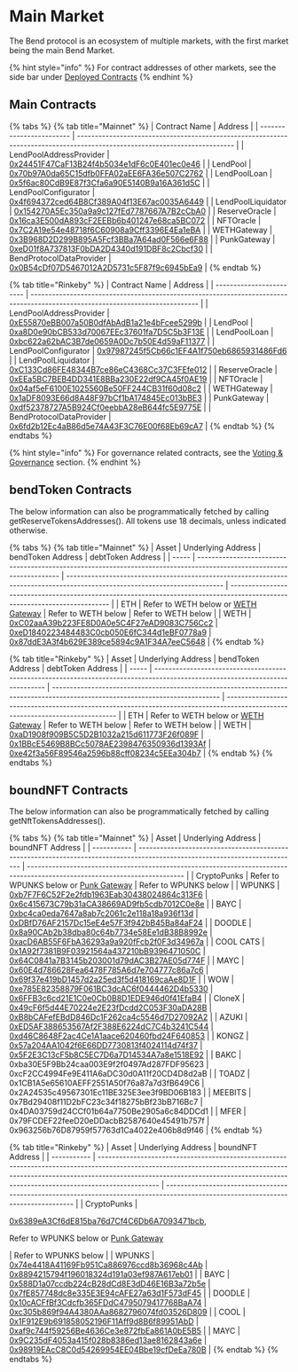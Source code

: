 # Main Market

The Bend protocol is an ecosystem of multiple markets, with the first market being the main Bend Market.

{% hint style="info" %}
For contract addresses of other markets, see the side bar under [Deployed Contracts](broken-reference)
{% endhint %}

## Main Contracts

{% tabs %}
{% tab title="Mainnet" %}
| Contract Name            | Address                                                                                                                    |
| ------------------------ | -------------------------------------------------------------------------------------------------------------------------- |
| LendPoolAddressProvider  | [0x24451F47CaF13B24f4b5034e1dF6c0E401ec0e46](https://etherscan.io/address/0x24451f47caf13b24f4b5034e1df6c0e401ec0e46#code) |
| LendPool                 | [0x70b97A0da65C15dfb0FFA02aEE6FA36e507C2762](https://etherscan.io/address/0x70b97a0da65c15dfb0ffa02aee6fa36e507c2762#code) |
| LendPoolLoan             | [0x5f6ac80CdB9E87f3Cfa6a90E5140B9a16A361d5C](https://etherscan.io/address/0x5f6ac80cdb9e87f3cfa6a90e5140b9a16a361d5c#code) |
| LendPoolConfigurator     | [0x4f694372ced64B8Cf389A04f13E67ac0035A6449](https://etherscan.io/address/0x4f694372ced64b8cf389a04f13e67ac0035a6449#code) |
| LendPoolLiquidator       | [0x154270A5Ec350a9a9c127fEd7787667A7B2cCbA0](https://etherscan.io/address/0x154270a5ec350a9a9c127fed7787667a7b2ccba0#code) |
| ReserveOracle            | [0x16ca3E500dA893cF2EEBb6b401247e68ca5BC072](https://etherscan.io/address/0x16ca3e500da893cf2eebb6b401247e68ca5bc072#code) |
| NFTOracle                | [0x7C2A19e54e48718f6C60908a9Cff3396E4Ea1eBA](https://etherscan.io/address/0x7c2a19e54e48718f6c60908a9cff3396e4ea1eba#code) |
| WETHGateway              | [0x3B968D2D299B895A5Fcf3BBa7A64ad0F566e6F88](https://etherscan.io/address/0x3B968D2D299B895A5Fcf3BBa7A64ad0F566e6F88#code) |
| PunkGateway              | [0xeD01f8A737813F0bDA2D4340d191DBF8c2Cbcf30](https://etherscan.io/address/0xeD01f8A737813F0bDA2D4340d191DBF8c2Cbcf30#code) |
| BendProtocolDataProvider | [0x0B54cDf07D5467012A2D5731c5F87f9c6945bEa9](https://etherscan.io/address/0x0b54cdf07d5467012a2d5731c5f87f9c6945bea9#code) |
{% endtab %}

{% tab title="Rinkeby" %}
| Contract Name            | Address                                                                                                                       |
| ------------------------ | ----------------------------------------------------------------------------------------------------------------------------- |
| LendPoolAddressProvider  | [0xE55870eBB007a50B0dfAbAdB1a21e4bFcee5299b](https://rinkeby.etherscan.io/address/0xE55870eBB007a50B0dfAbAdB1a21e4bFcee5299b) |
| LendPool                 | [0xa8D0e90bCB533d70067EEc37601fa7D5C5b3F13E](https://rinkeby.etherscan.io/address/0xa8d0e90bcb533d70067eec37601fa7d5c5b3f13e) |
| LendPoolLoan             | [0xbc622a62bAC3B7de0659A0Dc7b50E4d59aF11377](https://rinkeby.etherscan.io/address/0xbc622a62bac3b7de0659a0dc7b50e4d59af11377) |
| LendPoolConfigurator     | [0x97987245f5Cb66c1EF4A1f750eb6865931486Fd6](https://rinkeby.etherscan.io/address/0x97987245f5cb66c1ef4a1f750eb6865931486fd6) |
| LendPoolLiquidator       | [0xC133Cd86FE48344B7ce86eC4368Cc37C3FEfe012](https://rinkeby.etherscan.io/address/0xc133cd86fe48344b7ce86ec4368cc37c3fefe012) |
| ReserveOracle            | [0xEEa5BC7BEB4DD341E8BBa230E22df9CA45f0AE19](https://rinkeby.etherscan.io/address/0xeea5bc7beb4dd341e8bba230e22df9ca45f0ae19) |
| NFTOracle                | [0x04af5eF6100E1025560Be50FF244CB31f60d08c2](https://rinkeby.etherscan.io/address/0x04af5ef6100e1025560be50ff244cb31f60d08c2) |
| WETHGateway              | [0x1aDF8093E66d8A48F97bCf1bA174845Ec013bBE3](https://rinkeby.etherscan.io/address/0x1adf8093e66d8a48f97bcf1ba174845ec013bbe3) |
| PunkGateway              | [0xdf52378727A5B924Cf0eebbA28eB644fc5E9775E](https://rinkeby.etherscan.io/address/0xdf52378727a5b924cf0eebba28eb644fc5e9775e) |
| BendProtocolDataProvider | [0x6fd2b12Ec4aB86d5e74A43F3C76E00f68Eb69cA7](https://rinkeby.etherscan.io/address/0x6fd2b12ec4ab86d5e74a43f3c76e00f68eb69ca7) |
{% endtab %}
{% endtabs %}

{% hint style="info" %}
For governance related contracts, see the [Voting & Governance](../protocol-governance/voting-and-governance.md) section.
{% endhint %}

## bendToken Contracts

The below information can also be programmatically fetched by calling getReserveTokensAddresses(). All tokens use 18 decimals, unless indicated otherwise.

{% tabs %}
{% tab title="Mainnet" %}
| Asset | Underlying Address                                                                                                    | bendToken Address                                                                                                          | debtToken Address                                                                                                          |
| ----- | --------------------------------------------------------------------------------------------------------------------- | -------------------------------------------------------------------------------------------------------------------------- | -------------------------------------------------------------------------------------------------------------------------- |
| ETH   | Refer to WETH below or [WETH Gateway](../core-protocol/weth-gateway.md#methods)                                       | Refer to WETH below                                                                                                        | Refer to WETH below                                                                                                        |
| WETH  | [0xC02aaA39b223FE8D0A0e5C4F27eAD9083C756Cc2](https://etherscan.io/address/0xC02aaA39b223FE8D0A0e5C4F27eAD9083C756Cc2) | [0xeD1840223484483C0cb050E6fC344d1eBF0778a9](https://etherscan.io/address/0xeD1840223484483C0cb050E6fC344d1eBF0778a9#code) | [0x87ddE3A3f4b629E389ce5894c9A1F34A7eeC5648](https://etherscan.io/address/0x87ddE3A3f4b629E389ce5894c9A1F34A7eeC5648#code) |
{% endtab %}

{% tab title="Rinkeby" %}
| Asset | Underlying Address                                                                                                            | bendToken Address                                                                                                             | debtToken Address                                                                                                             |
| ----- | ----------------------------------------------------------------------------------------------------------------------------- | ----------------------------------------------------------------------------------------------------------------------------- | ----------------------------------------------------------------------------------------------------------------------------- |
| ETH   | Refer to WETH below or [WETH Gateway](../core-protocol/weth-gateway.md#methods)                                               | Refer to WETH below                                                                                                           | Refer to WETH below                                                                                                           |
| WETH  | [0xaD1908f909B5C5D2B1032a215d611773F26f089F](https://rinkeby.etherscan.io/address/0xaD1908f909B5C5D2B1032a215d611773F26f089F) | [0x1BBcE5469B8BCc5078AE2398476350936d1393Af](https://rinkeby.etherscan.io/address/0x1bbce5469b8bcc5078ae2398476350936d1393af) | [0xe42f3a56F89546a2596b88cff08234c5EEa304b7](https://rinkeby.etherscan.io/address/0xe42f3a56f89546a2596b88cff08234c5eea304b7) |
{% endtab %}
{% endtabs %}

## boundNFT Contracts

The below information can also be programmatically fetched by calling getNftTokensAddresses().

{% tabs %}
{% tab title="Mainnet" %}
| Asset       | Underlying Address                                                                                                          | boundNFT Address                                                                                                           |
| ----------- | --------------------------------------------------------------------------------------------------------------------------- | -------------------------------------------------------------------------------------------------------------------------- |
| CryptoPunks | Refer to WPUNKS below or [Punk Gateway](../core-protocol/punk-gateway.md#borroweth)                                         | Refer to WPUNKS below                                                                                                      |
| WPUNKS      |  [0xb7F7F6C52F2e2fdb1963Eab30438024864c313F6](https://etherscan.io/address/0xb7F7F6C52F2e2fdb1963Eab30438024864c313F6#code) | [0x6c415673C79b31aCA38669AD9fb5cdb7012C0e8e](https://etherscan.io/address/0x6c415673C79b31aCA38669AD9fb5cdb7012C0e8e#code) |
| BAYC        | [0xbc4ca0eda7647a8ab7c2061c2e118a18a936f13d](https://etherscan.io/address/0xbc4ca0eda7647a8ab7c2061c2e118a18a936f13d#code)  | [0xDBfD76AF2157Dc15eE4e57F3f942bB45Ba84aF24](https://etherscan.io/address/0xDBfD76AF2157Dc15eE4e57F3f942bB45Ba84aF24#code) |
| DOODLE      | [0x8a90CAb2b38dba80c64b7734e58Ee1dB38B8992e](https://etherscan.io/address/0x8a90CAb2b38dba80c64b7734e58Ee1dB38B8992e)       | [0xacD6AB55F6FbA36293a9a920fFcb2f0F3d34967a](https://etherscan.io/address/0xacD6AB55F6FbA36293a9a920fFcb2f0F3d34967a)      |
| COOL CATS   | [0x1A92f7381B9F03921564a437210bB9396471050C](https://etherscan.io/address/0x1A92f7381B9F03921564a437210bB9396471050C)       | [0x64C0841a7B3145b203001d79dAC3B27AE05d774F](https://etherscan.io/address/0x64C0841a7B3145b203001d79dAC3B27AE05d774F)      |
| MAYC        | [0x60E4d786628Fea6478F785A6d7e704777c86a7c6](https://etherscan.io/address/0x60E4d786628Fea6478F785A6d7e704777c86a7c6)       | [0x69f37e419bD1457d2a25ed3f5d418169caAe8D1F](https://etherscan.io/address/0x69f37e419bD1457d2a25ed3f5d418169caAe8D1F)      |
| WOW         | [0xe785E82358879F061BC3dcAC6f0444462D4b5330](https://etherscan.io/address/0xe785E82358879F061BC3dcAC6f0444462D4b5330)       | [0x6FFB3c6cd21E1C0e0Cb0B8D1EDE946d0f41EfaB4](https://etherscan.io/address/0x6FFB3c6cd21E1C0e0Cb0B8D1EDE946d0f41EfaB4)      |
| CloneX      | [0x49cF6f5d44E70224e2E23fDcdd2C053F30aDA28B](https://etherscan.io/address/0x49cF6f5d44E70224e2E23fDcdd2C053F30aDA28B)       | [0xB8bCAFefEBdD846Dc1F262ca4c5546d7D27092A2](https://etherscan.io/address/0xB8bCAFefEBdD846Dc1F262ca4c5546d7D27092A2)      |
| AZUKI       | [0xED5AF388653567Af2F388E6224dC7C4b3241C544](https://etherscan.io/address/0xED5AF388653567Af2F388E6224dC7C4b3241C544)       | [0xd46C8648F2ac4Ce1A1aace620460fbd24F640853](https://etherscan.io/address/0xd46C8648F2ac4Ce1A1aace620460fbd24F640853)      |
| KONGZ       | [0x57a204AA1042f6E66DD7730813f4024114d74f37](https://etherscan.io/address/0x57a204AA1042f6E66DD7730813f4024114d74f37)       | [0x5F2E3C13cF5b8C5EC7D6a7D14534A7a8e1518E92](https://etherscan.io/address/0x5F2E3C13cF5b8C5EC7D6a7D14534A7a8e1518E92)      |
| BAKC        | 0xba30E5F9Bb24caa003E9f2f0497Ad287FDF95623                                                                                  | 0xcF2CC4994Fe9E411A6aDC30d0A11f20CD4D8d2aB                                                                                 |
| TOADZ       | 0x1CB1A5e65610AEFF2551A50f76a87a7d3fB649C6                                                                                  | 0x2A24535c49567301Ec11BE325E3ee3f9BD06B183                                                                                 |
| MEEBITS     | 0x7Bd29408f11D2bFC23c34f18275bBf23bB716Bc7                                                                                  | 0x4DA03759d24CCf01b64a7750Be2905a6c84DDCd1                                                                                 |
| MFER        | 0x79FCDEF22feeD20eDDacbB2587640e45491b757f                                                                                  | 0x963256b76D87959f57763d1Ca4022e406b8d9f46                                                                                 |
{% endtab %}

{% tab title="Rinkeby" %}
| Asset       | Underlying Address                                                                                                                                                                                                                                          | boundNFT Address                                                                                                                   |
| ----------- | ----------------------------------------------------------------------------------------------------------------------------------------------------------------------------------------------------------------------------------------------------------- | ---------------------------------------------------------------------------------------------------------------------------------- |
| CryptoPunks | <p><a href="https://rinkeby.etherscan.io/address/0x6389ea3cf6de815ba76d7cf4c6db6a7093471bcb#code">0x6389eA3Cf6dE815ba76d7Cf4C6Db6A7093471bcb</a>, </p><p>Refer to WPUNKS below or <a href="../core-protocol/punk-gateway.md#borroweth">Punk Gateway</a></p> | Refer to WPUNKS below                                                                                                              |
| WPUNKS      | [0x74e4418A41169Fb951Ca886976ccd8b36968c4Ab](https://rinkeby.etherscan.io/address/0x74e4418A41169Fb951Ca886976ccd8b36968c4Ab#code)                                                                                                                          | [0x8894215794f196018324d191a03ef987A617eb01](https://rinkeby.etherscan.io/address/0x8894215794f196018324d191a03ef987a617eb01#code) |
| BAYC        | [0x588D1a07ccdb224cB28dCd8E3dD46E16B3a72b5e](https://rinkeby.etherscan.io/address/0x588d1a07ccdb224cb28dcd8e3dd46e16b3a72b5e#code)                                                                                                                          | [0x7fE857748dc8e335E3E94cAFE27a63d1F573dF45](https://rinkeby.etherscan.io/address/0x7fe857748dc8e335e3e94cafe27a63d1f573df45#code) |
| DOODLE      | [0x10cACFfBf3Cdcfb365FDdC4795079417768BaA74](https://rinkeby.etherscan.io/address/0x10cacffbf3cdcfb365fddc4795079417768baa74)                                                                                                                               | [0xc305b869f94A4380AAa8682796074fd03526D809](https://rinkeby.etherscan.io/address/0xc305b869f94a4380aaa8682796074fd03526d809#code) |
| COOL        | [0x1F912E9b691858052196F11Aff9d8B6f89951AbD](https://rinkeby.etherscan.io/address/0x1f912e9b691858052196f11aff9d8b6f89951abd#code)                                                                                                                          | [0xaf9c744f59256Be4636Ce3e872fbEa861A0bE5B5](https://rinkeby.etherscan.io/address/0xaf9c744f59256be4636ce3e872fbea861a0be5b5#code) |
| MAYC        | [0x9C235dF4053a415f028b8386ed13ae8162843a6e](https://rinkeby.etherscan.io/address/0x9c235df4053a415f028b8386ed13ae8162843a6e#code)                                                                                                                          | [0x98919EAcC8C0d54269954EE04Bbe19cfDeEa780B](https://rinkeby.etherscan.io/address/0x98919eacc8c0d54269954ee04bbe19cfdeea780b#code) |
{% endtab %}
{% endtabs %}
